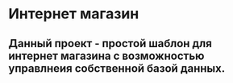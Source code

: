 ﻿# Интернет магазин
## Данный проект - простой шаблон для интернет магазина с возможностью управлнеия собственной базой данных.

